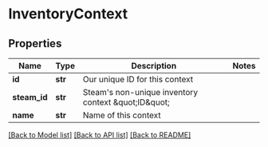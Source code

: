 # InventoryContext

## Properties
Name | Type | Description | Notes
------------ | ------------- | ------------- | -------------
**id** | **str** | Our unique ID for this context | 
**steam_id** | **str** | Steam&#39;s non-unique inventory context \&quot;ID\&quot; | 
**name** | **str** | Name of this context | 

[[Back to Model list]](../README.md#documentation-for-models) [[Back to API list]](../README.md#documentation-for-api-endpoints) [[Back to README]](../README.md)


